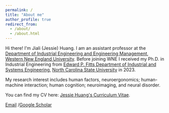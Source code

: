 ```yaml
---
permalink: /
title: "About me"
author_profile: true
redirect_from: 
  - /about/
  - /about.html
---
```


Hi there! I'm Jiali (Jessie) Huang. I am an assistant professor at the [Department of Industrial Engineering and Engineering Management](https://wne.edu/engineering/departments/industrial-engineering-and-engineering-management/index.cfm), [Western New England University](https://wne.edu/). Before joining WNE I received my Ph.D. in Industrial Engineering from [Edward P. Fitts Department of Industrial and Systems Engineering](https://www.ise.ncsu.edu/), [North Carolina State University](https://www.ncsu.edu/) in 2023. 

My research interest includes human factors, neuroergonomics; human-machine interaction; human cognition; neuroimaging, and neural disorder. 

You can find my CV here: [Jessie Huang's Curriculum Vitae](../assets/JH_CV_2024.pdf).

[Email](mailto:jiali.huang@wne.edu) /[Google Scholar](https://scholar.google.com/citations?user=VnNH4kAAAAAJ&hl=en)
